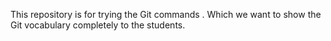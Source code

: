 This repository is for trying the Git commands .
Which we want to show the Git vocabulary completely to the students.
